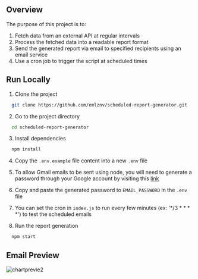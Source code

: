 ## Overview 
The purpose of this project is to:
  1. Fetch data from an external API at regular intervals
  2. Process the fetched data into a readable report format
  3. Send the generated report via email to specified recipients using an email service
  4. Use a cron job to trigger the script at scheduled times

## Run Locally

1. Clone the project

```bash
  git clone https://github.com/emlznv/scheduled-report-generator.git
```

2. Go to the project directory

```bash
  cd scheduled-report-generator
```

3. Install dependencies

```bash
  npm install
```
4. Copy the `.env.example` file content into a new `.env` file 

5. To allow Gmail emails to be sent using node, you will need to generate a password through your Google account by visiting this [link](https://myaccount.google.com/apppasswords)

6. Copy and paste the generated password to `EMAIL_PASSWORD` in the `.env` file

7. You can set the cron in `index.js` to run every few minutes (ex: '*/3 * * * *') to test the scheduled emails

8. Run the report generation

```bash
  npm start
```
## Email Preview

![chartprevie2](https://github.com/emlznv/scheduled-report-generator/assets/63013697/20211fdc-0640-4c93-bad5-37e50d5c08a4)

